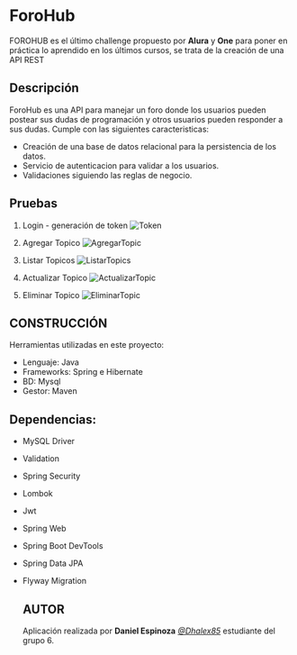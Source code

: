 # ForoHub
FOROHUB es el último challenge propuesto por **Alura** y **One** para poner en práctica lo aprendido en los últimos cursos, se trata de la creación de una API REST

## Descripción
ForoHub es una API para manejar un foro donde los usuarios pueden postear sus dudas de programación y otros usuarios pueden responder a sus dudas.
Cumple con las siguientes caracteristicas:
- Creación de una base de datos relacional para la persistencia de los datos.
- Servicio de autenticacion para validar a los usuarios.
- Validaciones siguiendo las reglas de negocio.

## Pruebas
1. Login - generación de token
   ![Token](https://github.com/user-attachments/assets/8585804d-fb53-423e-94f7-7260c365f0a2)

2. Agregar Topico
   ![AgregarTopic](https://github.com/user-attachments/assets/0c3d26e8-993f-41ee-a95d-38cad635d044)

3. Listar Topicos
   ![ListarTopics](https://github.com/user-attachments/assets/f88c35ed-0f92-45b1-88c0-b60b2927ff37)

4. Actualizar Topico
   ![ActualizarTopic](https://github.com/user-attachments/assets/e486e516-1209-4b15-a12c-114a533db982)

5. Eliminar Topico
   ![EliminarTopic](https://github.com/user-attachments/assets/53e5abfb-737c-4176-8cf4-f7ceb472e691)


## CONSTRUCCIÓN
  Herramientas utilizadas en este proyecto:
  * Lenguaje: Java
  * Frameworks: Spring e Hibernate
  * BD: Mysql
  * Gestor: Maven
    
## Dependencias:
- MySQL Driver
- Validation
- Spring Security
- Lombok
- Jwt
- Spring Web
- Spring Boot DevTools
- Spring Data JPA
- Flyway Migration


  ## AUTOR
  Aplicación realizada por **Daniel Espinoza** [*@Dhalex85*](https://github.com/Dhalex85) estudiante del grupo 6.
